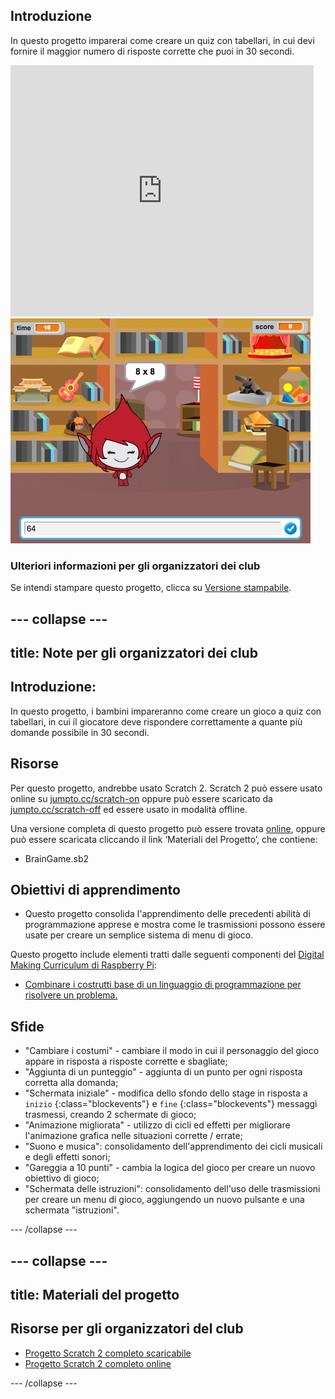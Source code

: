 ## Introduzione

In questo progetto imparerai come creare un quiz con tabellari, in cui devi fornire il maggior numero di risposte corrette che puoi in 30 secondi.

<div class="scratch-preview">
  <iframe allowtransparency="true" width="485" height="402" src="https://scratch.mit.edu/projects/embed/42225768/?autostart=false" frameborder="0"></iframe>
  <img src="images/brain-final.png">
</div>

### Ulteriori informazioni per gli organizzatori dei club

Se intendi stampare questo progetto, clicca su [Versione stampabile](https://projects.raspberrypi.org/en/projects/brain-game/print).

## \--- collapse \---

## title: Note per gli organizzatori dei club

## Introduzione:

In questo progetto, i bambini impareranno come creare un gioco a quiz con tabellari, in cui il giocatore deve rispondere correttamente a quante più domande possibile in 30 secondi.

## Risorse

Per questo progetto, andrebbe usato Scratch 2. Scratch 2 può essere usato online su [jumpto.cc/scratch-on](http://jumpto.cc/scratch-on) oppure può essere scaricato da [jumpto.cc/scratch-off](http://jumpto.cc/scratch-off) ed essere usato in modalità offline.

Una versione completa di questo progetto può essere trovata [online](http://scratch.mit.edu/projects/42225768/#editor), oppure può essere scaricata cliccando il link ‘Materiali del Progetto’, che contiene:

* BrainGame.sb2

## Obiettivi di apprendimento

* Questo progetto consolida l'apprendimento delle precedenti abilità di programmazione apprese e mostra come le trasmissioni possono essere usate per creare un semplice sistema di menu di gioco.

Questo progetto include elementi tratti dalle seguenti componenti del [Digital Making Curriculum di Raspberry Pi](http://rpf.io/curriculum):

* [Combinare i costrutti base di un linguaggio di programmazione per risolvere un problema.](https://www.raspberrypi.org/curriculum/programming/builder)

## Sfide

* "Cambiare i costumi" - cambiare il modo in cui il personaggio del gioco appare in risposta a risposte corrette e sbagliate;
* "Aggiunta di un punteggio" - aggiunta di un punto per ogni risposta corretta alla domanda;
* "Schermata iniziale" - modifica dello sfondo dello stage in risposta a `inizio` {:class="blockevents"} e `fine` {:class="blockevents"} messaggi trasmessi, creando 2 schermate di gioco;
* "Animazione migliorata" - utilizzo di cicli ed effetti per migliorare l'animazione grafica nelle situazioni corrette / errate;
* "Suono e musica": consolidamento dell'apprendimento dei cicli musicali e degli effetti sonori;
* "Gareggia a 10 punti" - cambia la logica del gioco per creare un nuovo obiettivo di gioco;
* "Schermata delle istruzioni": consolidamento dell'uso delle trasmissioni per creare un menu di gioco, aggiungendo un nuovo pulsante e una schermata "istruzioni".

\--- /collapse \---

## \--- collapse \---

## title: Materiali del progetto

## Risorse per gli organizzatori del club

* [Progetto Scratch 2 completo scaricabile](resources/BrainGame.sb2)
* [Progetto Scratch 2 completo online](http://scratch.mit.edu/projects/42225768/#editor)

\--- /collapse \---